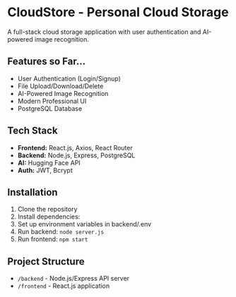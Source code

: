 # CloudStore - Personal Cloud Storage

A full-stack cloud storage application with user authentication and AI-powered image recognition.

## Features so Far...

- User Authentication (Login/Signup)
- File Upload/Download/Delete
- AI-Powered Image Recognition
- Modern Professional UI
- PostgreSQL Database

## Tech Stack

- **Frontend:** React.js, Axios, React Router
- **Backend:** Node.js, Express, PostgreSQL
- **AI:** Hugging Face API
- **Auth:** JWT, Bcrypt

## Installation

1. Clone the repository
2. Install dependencies:
3. Set up environment variables in backend/.env
4. Run backend: `node server.js`
5. Run frontend: `npm start`

## Project Structure

- `/backend` - Node.js/Express API server
- `/frontend` - React.js application
